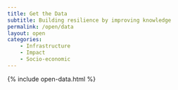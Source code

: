 ```yaml
---
title: Get the Data
subtitle: Building resilience by improving knowledge
permalink: /open/data
layout: open
categories:
    - Infrastructure
    - Impact
    - Socio-economic
---
```


{% include open-data.html %}